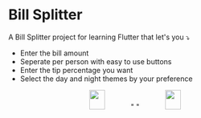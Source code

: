 # Bill Splitter

A Bill Splitter project for learning Flutter that let's you ⤵  

  - Enter the bill amount  
  - Seperate per person with easy to use buttons
  - Enter the tip percentage you want
  - Select the day and night themes by your preference

<p align="center">
<img width="25%" height="10%" src="https://github.com/user-attachments/assets/038eb5ee-4b8f-4376-9531-5c583b88c19e">
    "              "                  
<img width="25%" height="10%" src="https://github.com/user-attachments/assets/05525141-fa83-4618-8ed2-53a1d755b08a">
</p>
